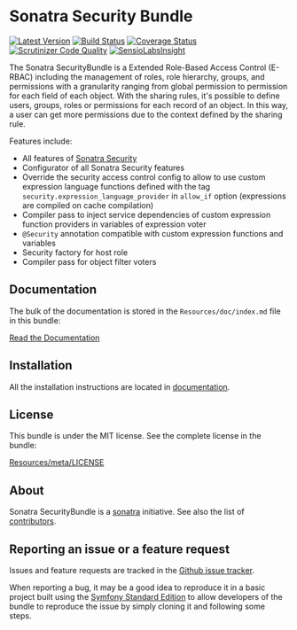 Sonatra Security Bundle
=======================

[![Latest Version](https://img.shields.io/packagist/v/sonatra/security-bundle.svg)](https://packagist.org/packages/sonatra/security-bundle)
[![Build Status](https://img.shields.io/travis/sonatra/sonatra-security-bundle/master.svg)](https://travis-ci.org/sonatra/sonatra-security-bundle)
[![Coverage Status](https://img.shields.io/coveralls/sonatra/sonatra-security-bundle/master.svg)](https://coveralls.io/r/sonatra/sonatra-security-bundle?branch=master)
[![Scrutinizer Code Quality](https://img.shields.io/scrutinizer/g/sonatra/sonatra-security-bundle/master.svg)](https://scrutinizer-ci.com/g/sonatra/sonatra-security-bundle?branch=master)
[![SensioLabsInsight](https://img.shields.io/sensiolabs/i/74707490-7a7f-4dd8-91c9-84af5de547a1.svg)](https://insight.sensiolabs.com/projects/74707490-7a7f-4dd8-91c9-84af5de547a1)

The Sonatra SecurityBundle is a Extended Role-Based Access Control (E-RBAC) including the management of roles,
role hierarchy, groups, and permissions with a granularity ranging from global permission to permission for
each field of each object. With the sharing rules, it's possible to define users, groups, roles or permissions
for each record of an object. In this way, a user can get more permissions due to the context defined by the
sharing rule.

Features include:

- All features of [Sonatra Security](https://github.com/sonatra/sonatra-security)
- Configurator of all Sonatra Security features
- Override the security access control config to allow to use custom expression language
  functions defined with the tag `security.expression_language_provider` in `allow_if` option
  (expressions are compiled on cache compilation)
- Compiler pass to inject service dependencies of custom expression function providers in
  variables of expression voter
- `@Security` annotation compatible with custom expression functions and variables
- Security factory for host role
- Compiler pass for object filter voters

Documentation
-------------

The bulk of the documentation is stored in the `Resources/doc/index.md`
file in this bundle:

[Read the Documentation](Resources/doc/index.md)

Installation
------------

All the installation instructions are located in [documentation](Resources/doc/index.md).

License
-------

This bundle is under the MIT license. See the complete license in the bundle:

[Resources/meta/LICENSE](Resources/meta/LICENSE)

About
-----

Sonatra SecurityBundle is a [sonatra](https://github.com/sonatra) initiative.
See also the list of [contributors](https://github.com/sonatra/sonatra-security-bundle/graphs/contributors).

Reporting an issue or a feature request
---------------------------------------

Issues and feature requests are tracked in the [Github issue tracker](https://github.com/sonatra/sonatra-security-bundle/issues).

When reporting a bug, it may be a good idea to reproduce it in a basic project
built using the [Symfony Standard Edition](https://github.com/symfony/symfony-standard)
to allow developers of the bundle to reproduce the issue by simply cloning it
and following some steps.
